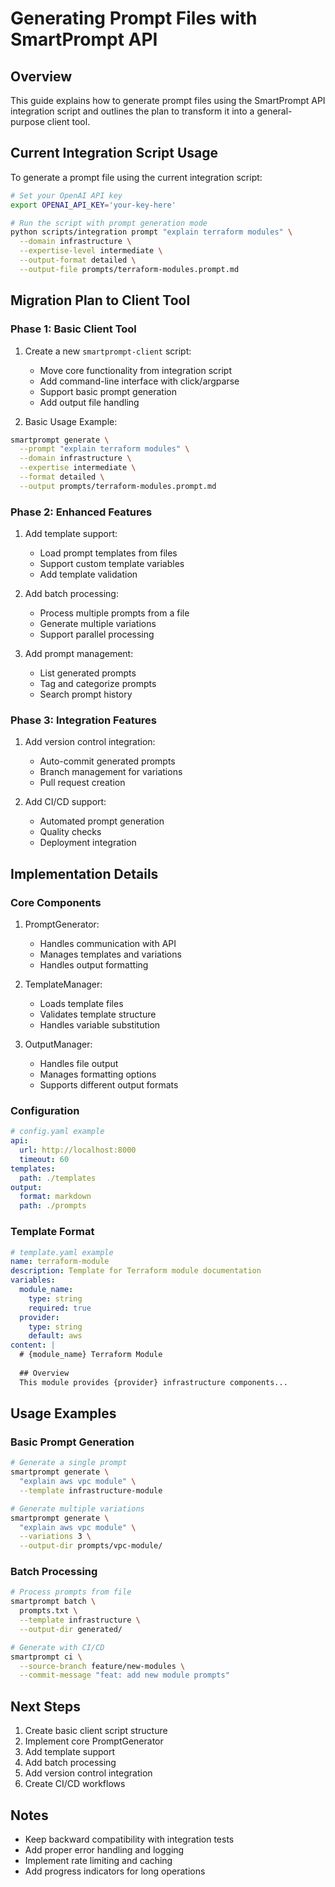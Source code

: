 # Generating Prompt Files with SmartPrompt API

## Overview
This guide explains how to generate prompt files using the SmartPrompt API integration script and outlines the plan to transform it into a general-purpose client tool.

## Current Integration Script Usage
To generate a prompt file using the current integration script:

```bash
# Set your OpenAI API key
export OPENAI_API_KEY='your-key-here'

# Run the script with prompt generation mode
python scripts/integration prompt "explain terraform modules" \
  --domain infrastructure \
  --expertise-level intermediate \
  --output-format detailed \
  --output-file prompts/terraform-modules.prompt.md
```

## Migration Plan to Client Tool

### Phase 1: Basic Client Tool
1. Create a new `smartprompt-client` script:
   - Move core functionality from integration script
   - Add command-line interface with click/argparse
   - Support basic prompt generation
   - Add output file handling

2. Basic Usage Example:
```bash
smartprompt generate \
  --prompt "explain terraform modules" \
  --domain infrastructure \
  --expertise intermediate \
  --format detailed \
  --output prompts/terraform-modules.prompt.md
```

### Phase 2: Enhanced Features
1. Add template support:
   - Load prompt templates from files
   - Support custom template variables
   - Add template validation

2. Add batch processing:
   - Process multiple prompts from a file
   - Generate multiple variations
   - Support parallel processing

3. Add prompt management:
   - List generated prompts
   - Tag and categorize prompts
   - Search prompt history

### Phase 3: Integration Features
1. Add version control integration:
   - Auto-commit generated prompts
   - Branch management for variations
   - Pull request creation

2. Add CI/CD support:
   - Automated prompt generation
   - Quality checks
   - Deployment integration

## Implementation Details

### Core Components
1. PromptGenerator:
   - Handles communication with API
   - Manages templates and variations
   - Handles output formatting

2. TemplateManager:
   - Loads template files
   - Validates template structure
   - Handles variable substitution

3. OutputManager:
   - Handles file output
   - Manages formatting options
   - Supports different output formats

### Configuration
```yaml
# config.yaml example
api:
  url: http://localhost:8000
  timeout: 60
templates:
  path: ./templates
output:
  format: markdown
  path: ./prompts
```

### Template Format
```yaml
# template.yaml example
name: terraform-module
description: Template for Terraform module documentation
variables:
  module_name:
    type: string
    required: true
  provider:
    type: string
    default: aws
content: |
  # {module_name} Terraform Module
  
  ## Overview
  This module provides {provider} infrastructure components...
```

## Usage Examples

### Basic Prompt Generation
```bash
# Generate a single prompt
smartprompt generate \
  "explain aws vpc module" \
  --template infrastructure-module

# Generate multiple variations
smartprompt generate \
  "explain aws vpc module" \
  --variations 3 \
  --output-dir prompts/vpc-module/
```

### Batch Processing
```bash
# Process prompts from file
smartprompt batch \
  prompts.txt \
  --template infrastructure \
  --output-dir generated/

# Generate with CI/CD
smartprompt ci \
  --source-branch feature/new-modules \
  --commit-message "feat: add new module prompts"
```

## Next Steps
1. Create basic client script structure
2. Implement core PromptGenerator
3. Add template support
4. Add batch processing
5. Add version control integration
6. Create CI/CD workflows

## Notes
- Keep backward compatibility with integration tests
- Add proper error handling and logging
- Implement rate limiting and caching
- Add progress indicators for long operations
